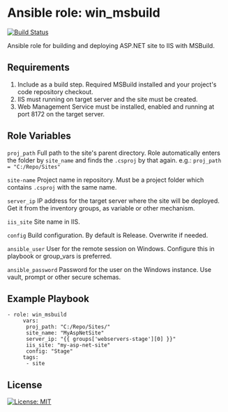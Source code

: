 Ansible role: win_msbuild
=========
[![Build Status](https://travis-ci.org/gmarokov/ansible-role-win-msbuild.svg?branch=master)](https://travis-ci.org/gmarokov/ansible-role-win-msbuild)

Ansible role for building and deploying ASP.NET site to IIS with MSBuild.

Requirements
------------
1. Include as a build step. Required MSBuild installed and your project's code repository checkout. 
3. IIS must running on target server and the site must be created.
5. Web Management Service must be installed, enabled and running at port 8172 on the target server.

Role Variables
--------------

`proj_path`
Full path to the site's parent directory. Role automatically enters the folder by `site_name` and finds the `.csproj` by that again. e.g.: `proj_path = "C:/Repo/Sites"` 

`site-name`
Project name in repository. Must be a project folder which contains `.csproj` with the same name.

`server_ip`
IP address for the target server where the site will be deployed. Get it from the inventory groups, as variable or other mechanism. 

`iis_site`
Site name in IIS.

`config`
Build configuration. By default is Release. Overwrite if needed.

`ansible_user` 
User for the remote session on Windows. Configure this in playbook or group_vars is preferred.

`ansible_password`
Password for the user on the Windows instance. Use vault, prompt or other secure schemas. 

Example Playbook
----------------

```
- role: win_msbuild
     vars: 
      proj_path: "C:/Repo/Sites/"
      site_name: "MyAspNetSite"
      server_ip: "{{ groups['webservers-stage'][0] }}"
      iis_site: "my-asp-net-site"
      config: "Stage"
     tags: 
      - site
```

License
-------

[![License: MIT](https://img.shields.io/badge/License-MIT-yellow.svg)](https://opensource.org/licenses/MIT)

